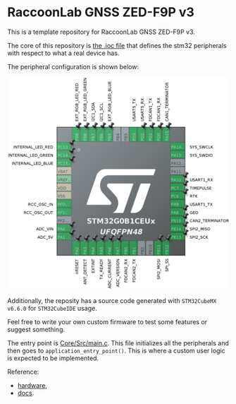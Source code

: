 # RaccoonLab GNSS ZED-F9P v3

This is a template repository for RaccoonLab GNSS ZED-F9P v3.

The core of this repository is [the .ioc file](gps_mag_baro_v3.ioc) that defines the stm32 peripherals with respect to what a real device has. 

The peripheral configuration is shown below:

<img src="Assets/stm32cubemx.png" alt="drawing">

Additionally, the reposity has a source code generated with `STM32CubeMX v6.6.0` for `STM32CubeIDE` usage.

Feel free to write your own custom firmware to test some features or suggest something.

The entry point is [Core/Src/main.c](Core/Src/main.c). This file initializes all the peripherals and then goes to `application_entry_point()`. This is where a custom user logic is expected to be implemented.

Reference:
- [hardware](https://github.com/RaccoonLabHardware/GPS-MAG-BARO),
- [docs](https://docs.raccoonlab.co/guide/gps_mag_baro/gps_l1_l2_zed_f9p.html).
